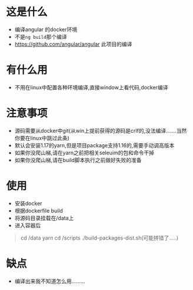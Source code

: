 # 这是什么
- 编译angular 的docker环境
- 不是`ng build`那个编译
- https://github.com/angular/angular 此项目的编译

# 有什么用
- 不用在linux中配置各种环境编译,直接window上看代码,docker编译
# 注意事项
- 源码需要从docker中git(从win上提前获得的源码是crlf的,没法编译.......当然你要在linux中跳过此条)
- 默认会安装1.17的yarn,但是项目package支持1.16的,需要手动调高版本
- 如果你没爬山梯,请在yarn之前把相关seleuim的包和命令干掉
- 如果你没爬山梯,请在build脚本执行之前做好失败的准备
# 使用
- 安装docker
- 根据dockerfile build
- 将源码目录挂载在/data上
- 进入容器后
> cd /data
> yarn
> cd /scripts
>  ./build-packages-dist.sh(可能拼错了.....)
# 缺点
- 编译出来我不知道怎么用.........